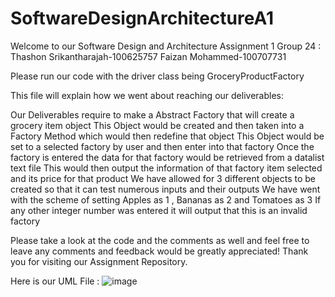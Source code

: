 # SoftwareDesignArchitectureA1

Welcome to our Software Design and Architecture Assignment 1
Group 24 : Thashon Srikantharajah-100625757
           Faizan Mohammed-100707731
           

Please run our code with the driver class being GroceryProductFactory 

This file will explain how we went about reaching our deliverables:  

Our Deliverables require to make a Abstract Factory that will create a grocery item object 
This Object would be created and then taken into a Factory Method which would then redefine that object
This Object would be set to a selected factory by user and then enter into that factory
Once the factory is entered the data for that factory would be retrieved from a datalist text file
This would then output the information of that factory item selected and its price for that product 
We have allowed for 3 different objects to be created so that it can test numerous inputs and their outputs
We have went with the scheme of setting Apples as 1 , Bananas as 2 and Tomatoes as 3 
If any other integer number was entered it will output that this is an invalid factory   

Please take a look at the code and the comments as well and feel free to leave any comments and feedback would be greatly appreciated! 
Thank you for visiting our Assignment Repository. 


Here is our UML File : 
![image](https://user-images.githubusercontent.com/70338373/194399888-2b8bf571-4aa3-4e7f-bb3e-982ed9203eeb.png)
